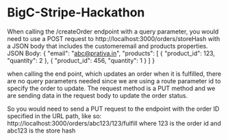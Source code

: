 # BigC-Stripe-Hackathon

When calling the /createOrder endpoint with a query parameter, you would need to use a POST request to 
http://localhost:3000/orders/storeHash
with a JSON body that includes the customeremail and products properties.
JSON Body:
{
  "email": "abc@prativa.in",
  "products": [
    {
      "product_id": 123,
      "quantity": 2
    },
    {
      "product_id": 456,
      "quantity": 1
    }
  ]
}

when calling the end point, which updates an order when it is fulfilled, there are no query parameters needed since we are using a route parameter id to specify the order to update. The request method is a PUT method and we are sending data in the request body to update the order status.

So you would need to send a PUT request to the endpoint with the order ID specified in the URL path, like so:
http://localhost:3000/orders/abc123/123/fulfill
where 123 is the order id and abc123 is the store hash
